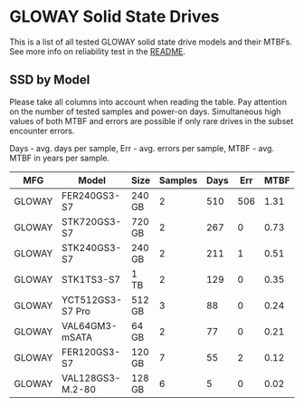 GLOWAY Solid State Drives
=========================

This is a list of all tested GLOWAY solid state drive models and their MTBFs. See
more info on reliability test in the [README](https://github.com/linuxhw/SMART).

SSD by Model
------------

Please take all columns into account when reading the table. Pay attention on the
number of tested samples and power-on days. Simultaneous high values of both MTBF
and errors are possible if only rare drives in the subset encounter errors.

Days - avg. days per sample,
Err  - avg. errors per sample,
MTBF - avg. MTBF in years per sample.

| MFG       | Model              | Size   | Samples | Days  | Err   | MTBF |
|-----------|--------------------|--------|---------|-------|-------|------|
| GLOWAY    | FER240GS3-S7       | 240 GB | 2       | 510   | 506   | 1.31   |
| GLOWAY    | STK720GS3-S7       | 720 GB | 2       | 267   | 0     | 0.73   |
| GLOWAY    | STK240GS3-S7       | 240 GB | 2       | 211   | 1     | 0.51   |
| GLOWAY    | STK1TS3-S7         | 1 TB   | 2       | 129   | 0     | 0.35   |
| GLOWAY    | YCT512GS3-S7 Pro   | 512 GB | 3       | 88    | 0     | 0.24   |
| GLOWAY    | VAL64GM3-mSATA     | 64 GB  | 2       | 77    | 0     | 0.21   |
| GLOWAY    | FER120GS3-S7       | 120 GB | 7       | 55    | 2     | 0.12   |
| GLOWAY    | VAL128GS3-M.2-80   | 128 GB | 6       | 5     | 0     | 0.02   |
